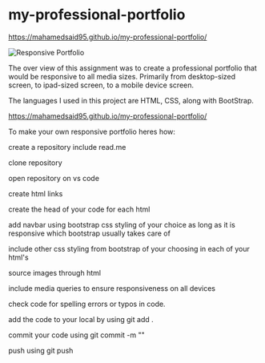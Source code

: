 # my-professional-portfolio

 https://mahamedsaid95.github.io/my-professional-portfolio/

![Responsive Portfolio](screenshot1.png)

The over view of this assignment was to create a professional portfolio that would be responsive to all media sizes. Primarily from desktop-sized screen, to ipad-sized screen, to a mobile device screen. 

The languages I used in this project are HTML, CSS, along with BootStrap.

 https://mahamedsaid95.github.io/my-professional-portfolio/

 To make your own responsive portfolio heres how:

 create a repository include read.me

 clone repository 

 open repository on vs code


create html links

create the head of your code for each html


add navbar using bootstrap css styling of your choice as long as it is responsive which 
bootstrap usually takes care of

include other css styling from bootstrap of your choosing in each of your html's

source images through html

include media queries to ensure responsiveness on all devices

check code for spelling errors or typos in code. 

add the code to your local by using git add .

commit your code using git commit -m ""

push using git push